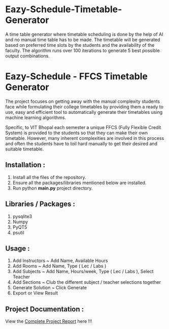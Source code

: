 # Eazy-Schedule-Timetable-Generator
A time table generator where timetable scheduling is done by the help of AI and no manual time table has to be made. The timetable will be generated based on preferred time slots by the students and the availability of the faculty. The algorithm runs over 100 iterations to generate 5 best possible output combinations.

# Eazy-Schedule - FFCS Timetable Generator 

The project focuses on getting away with the manual complexity students face while formulating their college timetables by providing them a ready to use, easy and efficient tool to automatically generate their timetables using machine learning algorithms.

Specific, to VIT Bhopal each semester a unique FFCS (Fully Flexible Credit System) is provided to the students so that they can make their own timetable. However, many inherent complexities are involved in this process and often the students have to toil hard manually to get their desired and suitable timetable.

## Installation :  
1. Install all the files of the repository.
2. Ensure all the packages/libraries mentioned below are installed.
3. Run python **main.py** project directory.

## Libraries / Packages :
1. pysqlite3
2. Numpy
3. PyQT5
4. psutil

## Usage :
1. Add Instructors   ~  Add Name, Available Hours 
2. Add Rooms         ~  Add Name, Type ( Lec / Labs )
3. Add Subjects      ~  Add Name, Hours/week, Type ( Lec / Labs ), Select Teacher
4. Add Sections      ~  Club the different subject / teacher selections together
5. Generate Solution ~  Click Generate
6. Export or View Result

## Project Documentation :
View the [Complete Project Report](https://drive.google.com/file/d/1z8FiJYItEjplZgwuQPzrOL5BE9lVkIdm/view?usp=sharing) here !!!
